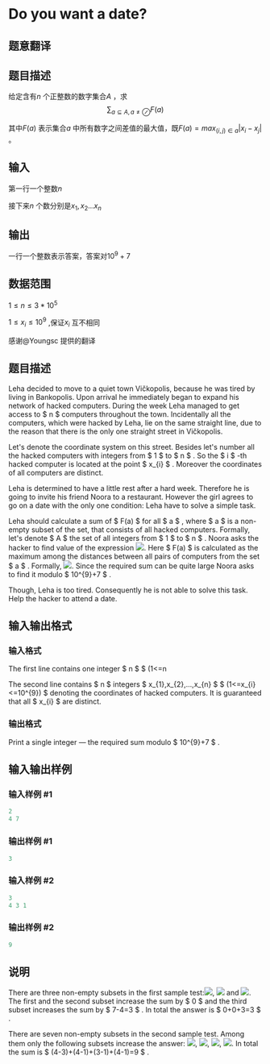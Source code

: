# Do you want a date?

## 题意翻译

## 题目描述

给定含有$n$ 个正整数的数字集合$A$ ，求$$\sum_{a\subseteq A,a\ne\oslash}F(a)$$

其中$F(a)$ 表示集合$a$ 中所有数字之间差值的最大值，既$F(a)=max_{(i,j)\in a}{|x_i-x_j|}$ 。

## 输入

第一行一个整数$n$

接下来$n$ 个数分别是$x_1,x_2\dots x_n$

## 输出

一行一个整数表示答案，答案对$10^9+7$

## 数据范围

$1 \le n \le 3* 10^5$

$1 \le x_i \le 10^9$ ,保证$x_i$ 互不相同

感谢@Youngsc 提供的翻译

## 题目描述

Leha decided to move to a quiet town Vičkopolis, because he was tired by living in Bankopolis. Upon arrival he immediately began to expand his network of hacked computers. During the week Leha managed to get access to $ n $ computers throughout the town. Incidentally all the computers, which were hacked by Leha, lie on the same straight line, due to the reason that there is the only one straight street in Vičkopolis.

Let's denote the coordinate system on this street. Besides let's number all the hacked computers with integers from $ 1 $ to $ n $ . So the $ i $ -th hacked computer is located at the point $ x_{i} $ . Moreover the coordinates of all computers are distinct.

Leha is determined to have a little rest after a hard week. Therefore he is going to invite his friend Noora to a restaurant. However the girl agrees to go on a date with the only one condition: Leha have to solve a simple task.

Leha should calculate a sum of $ F(a) $ for all $ a $ , where $ a $ is a non-empty subset of the set, that consists of all hacked computers. Formally, let's denote $ A $ the set of all integers from $ 1 $ to $ n $ . Noora asks the hacker to find value of the expression ![](https://cdn.luogu.com.cn/upload/vjudge_pic/CF809A/cea75a525aa2db29242dd52fe9572e2a35b5dc28.png). Here $ F(a) $ is calculated as the maximum among the distances between all pairs of computers from the set $ a $ . Formally, ![](https://cdn.luogu.com.cn/upload/vjudge_pic/CF809A/5303368a897ba372fe1511b71f765e2d891629f6.png). Since the required sum can be quite large Noora asks to find it modulo $ 10^{9}+7 $ .

Though, Leha is too tired. Consequently he is not able to solve this task. Help the hacker to attend a date.

## 输入输出格式

### 输入格式

The first line contains one integer $ n $ $ (1<=n

The second line contains $ n $ integers $ x_{1},x_{2},...,x_{n} $ $ (1<=x_{i}<=10^{9}) $ denoting the coordinates of hacked computers. It is guaranteed that all $ x_{i} $ are distinct.

### 输出格式

Print a single integer — the required sum modulo $ 10^{9}+7 $ .

## 输入输出样例

### 输入样例 #1

```cpp
2
4 7

```
### 输出样例 #1

```cpp
3

```
### 输入样例 #2

```cpp
3
4 3 1

```
### 输出样例 #2

```cpp
9

```
## 说明

There are three non-empty subsets in the first sample test:![](https://cdn.luogu.com.cn/upload/vjudge_pic/CF809A/fa024599e9d01131594c263586f48bf07d6d1531.png), ![](https://cdn.luogu.com.cn/upload/vjudge_pic/CF809A/29878a444c021e77c93169d2e3fc058f4612310c.png) and ![](https://cdn.luogu.com.cn/upload/vjudge_pic/CF809A/9959f41b05210c32c90a620fa854227a39ff5d35.png). The first and the second subset increase the sum by $ 0 $ and the third subset increases the sum by $ 7-4=3 $ . In total the answer is $ 0+0+3=3 $ .

There are seven non-empty subsets in the second sample test. Among them only the following subsets increase the answer: ![](https://cdn.luogu.com.cn/upload/vjudge_pic/CF809A/17db0df6a19a7abc4fdce8cb6d8033efaf13af0a.png), ![](https://cdn.luogu.com.cn/upload/vjudge_pic/CF809A/46a691d7e1328fdf750d91429f3d39ecaba23415.png), ![](https://cdn.luogu.com.cn/upload/vjudge_pic/CF809A/cbc666f8f8dcd95a86e2090cf2c5eeaf74da6566.png), ![](https://cdn.luogu.com.cn/upload/vjudge_pic/CF809A/d01b6e328f9e4a49990c66594ad28c36f483ba81.png). In total the sum is $ (4-3)+(4-1)+(3-1)+(4-1)=9 $ .

